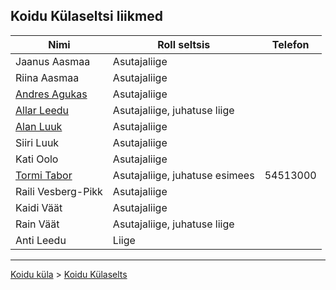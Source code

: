 ## Koidu Külaseltsi liikmed

Nimi | Roll seltsis | Telefon
---|---|---
Jaanus Aasmaa | Asutajaliige | 
Riina Aasmaa | Asutajaliige | 
[Andres Agukas](https://github.com/andresagukas) | Asutajaliige | 
[Allar Leedu](https://github.com/allarl) | Asutajaliige, juhatuse liige | 
[Alan Luuk](https://github.com/alanluuk) | Asutajaliige | 
Siiri Luuk | Asutajaliige | 
Kati Oolo | Asutajaliige | 
[Tormi Tabor](https://github.com/tormi) | Asutajaliige, juhatuse esimees | 54513000 
Raili Vesberg-Pikk | Asutajaliige | 
Kaidi Väät | Asutajaliige | 
Rain Väät | Asutajaliige, juhatuse liige | 
Anti Leedu | Liige | 

---
[Koidu küla](http://koidukyla.ee/) > [Koidu Külaselts](http://koidukyla.ee/selts/)
